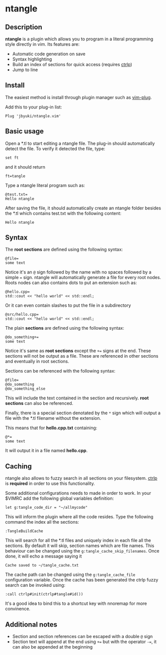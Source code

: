 ntangle
=======

Description
-----------

**ntangle** is a plugin which allows you to program in a literal programming style directly in vim. Its features are:

* Automatic code generation on save
* Syntax highlighting
* Build an index of sections for quick access (requires [ctrlp](https://github.com/ctrlpvim/ctrlp.vim))
* Jump to line

Install
-------

The easiest method is install through plugin manager such as [vim-plug](https://github.com/junegunn/vim-plug).

Add this to your plug-in list:

```
Plug 'jbyuki/ntangle.vim'
```

Basic usage
-----------

Open a \*.tl to start editing a ntangle file.  The plug-in should automatically detect the file. To verify it detected the file, type:

```
set ft
```

and it should return

```
ft=tangle
```

Type a ntangle literal program such as:

```
@test.txt=
Hello ntangle
```

After saving the file, it should automatically create an ntangle folder besides the \*.tl which contains test.txt with the following content:

```
Hello ntangle
```

Syntax
------

The **root sections** are defined using the following syntax:

```
@file=
some text
```

Notice it's an `@` sign followed by the name with no spaces followed by a simple `=` sign. ntangle will automatically generate a file for every root nodes. Roots nodes can also contains dots to put an extension such as:

```
@hello.cpp=
std::cout << "hello world" << std::endl;
```

Or it can even contain slashes to put the file in a subdirectory

```
@src/hello.cpp=
std::cout << "hello world" << std::endl;
```

The plain **sections** are defined using the following syntax:

```
@do_something+=
some text
```

Notice it's same as **root sections** except the `+=` signs at the end. These sections will not be output as a file. These are referenced in other sections and eventually in root sections.

Sections can be referenced with the following syntax:

```
@file=
@do_something
@do_something_else
```

This will include the text contained in the section and recursively. **root sections** can also be referenced.

Finally, there is a special section denotated by the `*` sign which will output a file with the \*.tl filename without the extension.

This means that for **hello.cpp.txt** containing:

```
@*=
some text
```

It will output it in a file named **hello.cpp**.

Caching
-------

ntangle also allows to fuzzy search in all sections on your filesystem. [ctrlp](https://github.com/ctrlpvim/ctrlp.vim) is **required** in order to use this functionality. 

Some additional configurations needs to made in order to work. In your $VIMRC add the following global variables definition:

```
let g:tangle_code_dir = "~/allmycode"
```

This will inform the plugin where all the code resides.
Type the following command the index all the sections:

```
:TangleBuildCache
```

This will search for all the \*.tl files and uniquely index in each file all the sections. By default it will skip, section names which are file names. This behaviour can be changed using the `g:tangle_cache_skip_filenames`. Once done, it will echo a message saying it 

```
Cache saved to ~/tangle_cache.txt
```

The cache path can be changed using the `g:tangle_cache_file` configuration variable.
Once the cache has been generated the ctrlp fuzzy search can be invoked using:

```
:call ctrlp#init(ctrlp#tangle#id())
```

It's a good idea to bind this to a shortcut key with nnoremap for more convinence.

Additional notes
----------------

* Section and section references can be escaped with a double `@` sign
* Section text will append at the end using `+=` but with the operator `-=`, it can also be appended at the beginning
